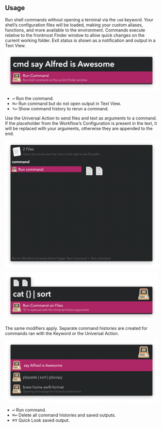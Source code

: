 ## Usage

Run shell commands without opening a terminal via the `cmd` keyword. Your shell’s configuration files will be loaded, making your custom aliases, functions, and more available to the environment. Commands execute relative to the frontmost Finder window to allow quick changes on the current working folder. Exit status is shown as a notification and output in a Text View.

![Sending command](images/cmd.png)

* <kbd>↩</kbd> Run the command.
* <kbd>⌘</kbd><kbd>↩</kbd> Run command but do not open output in Text View.
* <kbd>⌥</kbd><kbd>↩</kbd> Show command history to rerun a command.

Use the Universal Action to send files and text as arguments to a command. If the placeholder from the Workflow’s Configuration is present in the text, it will be replaced with your arguments, otherwise they are appended to the end.

![Universal Action selecting files](images/ua.png)

![Universal Action command](images/uacommand.png)

The same modifiers apply. Separate command histories are created for commands ran with the Keyword or the Universal Action.

![Command history](images/history.png)

* <kbd>↩</kbd> Run command.
* <kbd>⌘</kbd><kbd>↩</kbd> Delete all command histories and saved outputs.
* <kbd>⌘</kbd><kbd>Y</kbd> Quick Look saved output.
